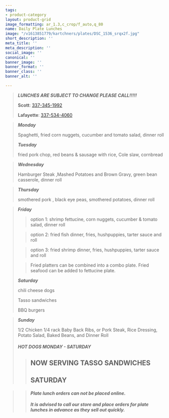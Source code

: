 ```yaml
---
tags:
- product-category
layout: product-grid
image_formatting: ar_1.3,c_crop/f_auto,q_80
name: Daily Plate Lunches
image: "/v1613851779/kartchners/plates/DSC_1536_srqx2f.jpg"
short_description: ''
meta_title: ''
meta_description: ''
social_image: ''
canonical: ''
banner_image: ''
banner_format: ''
banner_class: ''
banner_alt: ''

---
```

> **_LUNCHES ARE SUBJECT TO CHANGE PLEASE CALL!!!!!_**
>
> **Scott**: [337-345-1992](tel:3373451992)
>
> **Lafayette**: [337-534-4060](tel:3375344060)

> **_Monday_**
>
> Spaghetti, fried corn nuggets, cucumber and tomato salad, dinner roll
>
> **_Tuesday_**
>
> fried pork chop, red beans & sausage with rice, Cole slaw, cornbread

> **_Wednesday_**
>
> Hamburger Steak ,Mashed Potatoes and Brown Gravy, green bean casserole, dinner roll

> **_Thursday_**
>
> smothered pork , black eye peas, smothered potatoes, dinner roll

> **_Friday_**
>
> > option 1: shrimp fettucine, corn nuggets, cucumber & tomato  salad, dinner roll
>
> > option 2: fried fish dinner, fries, hushpuppies, tarter sauce and roll
>
> > option 3: fried shrimp dinner, fries, hushpuppies, tarter sauce and roll
>
> > Fried platters can be combined into a combo plate. Fried seafood can be added to fettucine plate.
>
> **_Saturday_**
>
> chili cheese dogs
>
> Tasso sandwiches
>
> BBQ burgers

> **_Sunday_**
>
> 1/2 Chicken 1/4 rack Baby Back Ribs, or Pork Steak, Rice Dressing, Potato Salad, Baked Beans, and Dinner Roll
>
> ##### HOT DOGS MONDAY - SATURDAY
>
> > ## NOW SERVING TASSO SANDWICHES
> >
> > ## SATURDAY

> > #### **_Plate lunch orders can not be placed online._**
> >
> > **_It is advised to call our store and place orders for plate lunches in advance as they sell out quickly._**